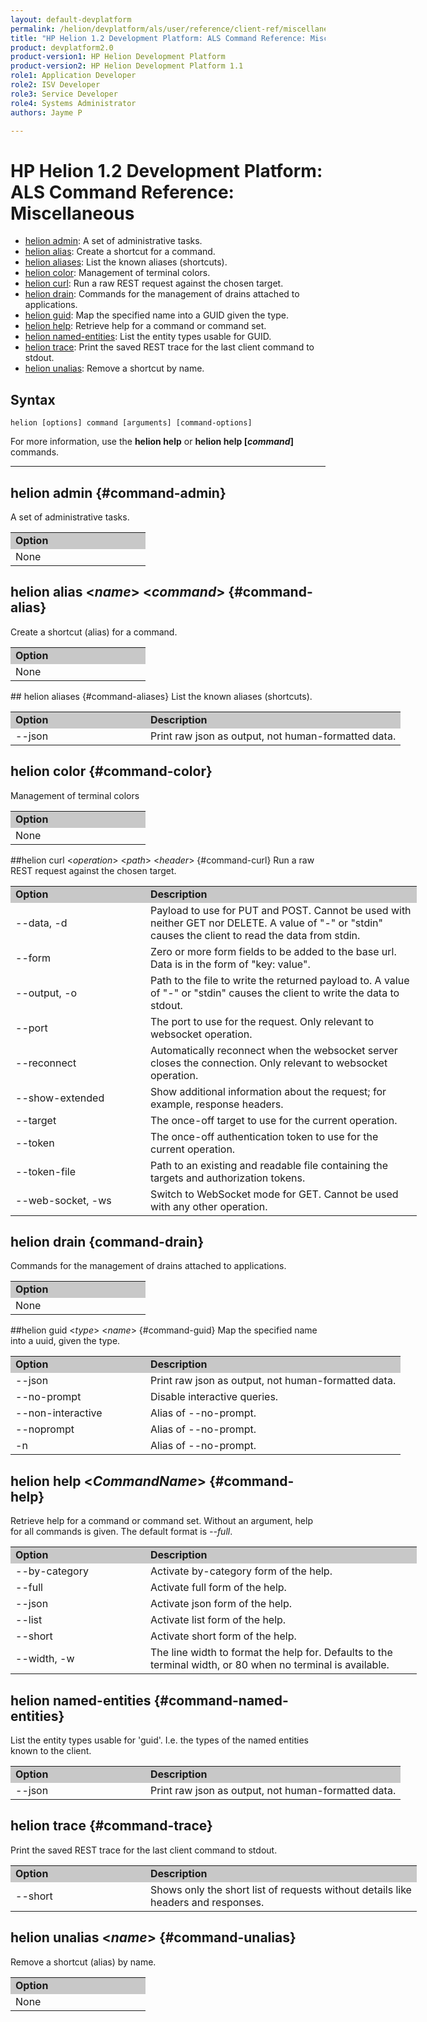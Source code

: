 ```yaml
---
layout: default-devplatform
permalink: /helion/devplatform/als/user/reference/client-ref/miscellaneous/
title: "HP Helion 1.2 Development Platform: ALS Command Reference: Miscellaneous"
product: devplatform2.0
product-version1: HP Helion Development Platform
product-version2: HP Helion Development Platform 1.1
role1: Application Developer 
role2: ISV Developer
role3: Service Developer
role4: Systems Administrator
authors: Jayme P

---
```

<!--UNDER REVISION-->

# HP Helion 1.2 Development Platform: ALS Command Reference: Miscellaneous

- [helion admin](#command-admin): A set of administrative tasks.
- [helion alias](#command-alias): Create a shortcut for a command.	
- [helion aliases](#command-aliases): List the known aliases (shortcuts).
- [helion color](#command-color): Management of terminal colors.
- [helion curl](#command-curl): Run a raw REST request against the chosen target.
- [helion drain](#command-drain): Commands for the management of drains attached to applications.
- [helion guid](#command-guid): Map the specified name into a GUID given the type.
- [helion help](#command-help): Retrieve help for a command or command set.
- [helion named-entities](#command-named-entities): List the entity types usable for GUID.
- [helion trace](#command-trace): Print the saved REST trace for the last client command to stdout.
- [helion unalias](#command-unalias): Remove a shortcut by name.

## Syntax

	helion [options] command [arguments] [command-options]
For more information, use the **helion help** or **helion help [*command*]** commands.

<hr />

## helion admin {#command-admin}
A set of administrative tasks.

<table style="text-align: left; vertical-align: top; width:650px;">
<tr style="background-color: #C8C8C8;">
<td style="width: 200px;"><b>Option</b></td>
</tr><td>None</td>
</tr>
</table>

## helion alias <*name*> <*command*> {#command-alias}
Create a shortcut (alias) for a command.
<table style="text-align: left; vertical-align: top; width:650px;">
<tr style="background-color: #C8C8C8;">
<td style="width: 200px;"><b>Option</b></td>
</tr><td>None</td>
</tr>
</table>
## helion aliases {#command-aliases}
List the known aliases (shortcuts).

<table style="text-align: left; vertical-align: top; width:650px;">
<tr style="background-color: #C8C8C8;">
<td style="width: 200px;"><b>Option</b></td><td><b>Description</b></td>
</tr>
<tr><td>--json</td>
<td>Print raw json as output, not human-formatted data.</td>
</tr>
</table>

## helion color {#command-color}
Management of terminal colors

<table style="text-align: left; vertical-align: top; width:650px;">
<tr style="background-color: #C8C8C8;">
<td style="width: 200px;"><b>Option</b></td>
</tr><td>None</td>
</tr>
</table>

##helion curl <*operation*> <*path*> <*header*> {#command-curl}
Run a raw REST request against the chosen target.

<table style="text-align: left; vertical-align: top; width:650px;">
<tr style="background-color: #C8C8C8;">
<td style="width: 200px;"><b>Option</b></td><td><b>Description</b></td>
</tr>
<tr><td>--data, -d</td><td>Payload to use for PUT and POST. Cannot be used with neither GET nor DELETE. A value of "-" or "stdin" causes the client to read the data from stdin.</td></tr>
<tr><td>--form</td><td>Zero or more form fields to be added to the base url. Data is in the form of "key: value".</td></tr>
<tr><td>--output, -o</td><td>Path to the file to write the returned payload to. A value of "-" or "stdin" causes the client to write the data to stdout.</td></tr>
<tr><td>--port</td><td>The port to use for the request. Only relevant to websocket operation.</td></tr>
<tr><td>--reconnect</td><td>Automatically reconnect when the websocket server closes the connection. Only relevant to websocket operation.</td></tr>
<tr><td>--show-extended</td><td>Show additional information about the request; for example, response headers.</td></tr>
<tr>
<td>--target</td>
<td>The once-off target to use for the current operation.</td>
</tr>    <tr><td>--token</td>
<td>The once-off authentication token to use for the current
operation.</td>
</tr>    <tr><td>--token-file</td>
<td>Path to an existing and readable file containing the targets and
authorization tokens.</td>
<tr><td>--web-socket, -ws</td><td>Switch to WebSocket mode for GET. Cannot be used with any other operation.</td></tr>
</tr>
</table>

## helion drain {command-drain}
Commands for the management of drains attached to applications.

<table style="text-align: left; vertical-align: top; width:650px;">
<tr style="background-color: #C8C8C8;">
<td style="width: 200px;"><b>Option</b></td>
</tr><td>None</td>
</tr>
</table>

##helion guid <*type*> <*name*> {#command-guid}
Map the specified name into a uuid, given the type. 
    
<table style="text-align: left; vertical-align: top; width:650px;">
<tr style="background-color: #C8C8C8;">
<td style="width: 200px;"><b>Option</b></td><td><b>Description</b></td>
</tr><td>--json</td>
<td>Print raw json as output, not human-formatted data.</td>
</tr>    <tr><td>--no-prompt</td>
<td>Disable interactive queries.</td>
</tr>    <tr><td>--non-interactive</td>
<td>Alias of --no-prompt.</td>
</tr><tr>
<td>--noprompt</td>
<td>Alias of --no-prompt.</td>
</tr><tr>
<td>-n</td>
<td>Alias of --no-prompt.</td>
</tr>
</table>

## helion help <*CommandName*> {#command-help}
Retrieve help for a command or command set. Without an argument, help for all commands is given. The default format is *--full*.

<table style="text-align: left; vertical-align: top; width:650px;">
<tr style="background-color: #C8C8C8;">
<td style="width: 200px;"><b>Option</b></td><td><b>Description</b></td>
</tr><td>--by-category</td>
<td>Activate by-category form of the help.</td>
</tr>    <tr><td>--full</td>
<td>Activate full form of the help.</td>
</tr>    <tr><td>--json</td>
<td>Activate json form of the help.</td>
</tr>    <tr><td>--list</td>
<td>Activate list form of the help.</td>
</tr><tr>
<td>--short</td>
<td>Activate short form of the help.</td>
</tr>    <tr><td>--width, -w</td>
<td>The line width to format the help for. Defaults to the terminal
width, or 80 when no terminal is available. </tr>
</table>

## helion named-entities {#command-named-entities}
List the entity types usable for 'guid'. I.e. the types of the
    named entities known to the client.
    
<table style="text-align: left; vertical-align: top; width:650px;">
<tr style="background-color: #C8C8C8;">
<td style="width: 200px;"><b>Option</b></td><td><b>Description</b></td>
</tr><td>--json</td>
<td>Print raw json as output, not human-formatted data.</td>
</tr> 
</table>

## helion trace {#command-trace}
Print the saved REST trace for the last client command to stdout.
    
<table style="text-align: left; vertical-align: top; width:650px;">
<tr style="background-color: #C8C8C8;">
<td style="width: 200px;"><b>Option</b></td><td><b>Description</b></td>
</tr>
<tr><td>--short</td>
<td>Shows only the short list of requests without details like headers and responses.</td>
</tr>
</tr></table>

## helion unalias <*name*> {#command-unalias}
Remove a shortcut (alias) by name.

<table style="text-align: left; vertical-align: top; width:650px;">
<tr style="background-color: #C8C8C8;">
<td style="width: 200px;"><b>Option</b></td>
</tr><td>None</td>
</tr>
</table>
